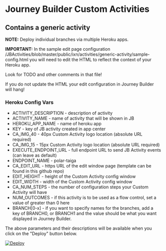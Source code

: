 # Journey Builder Custom Activities
## Contains a generic activity

**NOTE:** Deploy individual branches via multiple Heroku apps.

**IMPORTANT:** In the sample edit page configuration /JBActivities/blob/master/public/ixn/activities/generic-activity/sample-config.html you will need to edit the HTML to reflect the context of your Heroku app. 

Look for TODO and other comments in that file! 

If you do not update the HTML your edit configuration in Journey Builder will hang!

### Heroku Config Vars

* ACTIVITY_DESCRIPTION - description of activity
* ACTIVITY_NAME - name of activity that will be shown in JB
* HEROKU_APP_NAME - name of heroku app
* KEY - key of JB activity created in app center
* CA_IMG_40 - 40px Custom Activity logo location (absolute URL required)
* CA_IMG_15 - 15px Custom Activity logo location (absolute URL required)
* EXECUTE_ENDPOINT_URL - full endpoint URL to send JB Activity events (can leave as default)
* ENDPOINT_NAME - polar-taiga
* CA_EDIT_URL - https URL of the edit window page (template can be found in this github repo)
* EDIT_HEIGHT - height of the Custom Activity config window 
* EDIT_WIDTH - width of the Custom Activity config window
* CA_NUM_STEPS - the number of configuration steps your Custom Activity will have
* NUM_OUTCOMES - if this activity is to be used as a flow control, set a value of greater than 0 here
* BRANCH[0-x] - if you want to specify names for the branches, add a key of BRANCH0, or BRANCH1 and the value should be what you want displayed in Journey Builder.

The above parameters and their descriptions will be available when you click on the "Deploy" button below.

<a href="https://heroku.com/deploy">
  <img src="https://www.herokucdn.com/deploy/button.svg" alt="Deploy">
</a>
